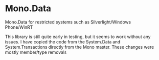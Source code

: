 Mono.Data
=========

Mono.Data for restricted systems such as Silverlight/Windows Phone/WinRT

This library is still quite early in testing, but it seems to work without any issues.
I have copied the code from the System.Data and System.Transactions directly from the Mono master. These changes were mostly member/type removals